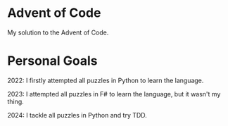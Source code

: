 # Advent of Code
My solution to the Advent of Code. 

# Personal Goals
2022: I firstly attempted all puzzles in Python to learn the language.

2023: I attempted all puzzles in F# to learn the language, but it wasn't my thing.

2024: I tackle all puzzles in Python and try TDD.
